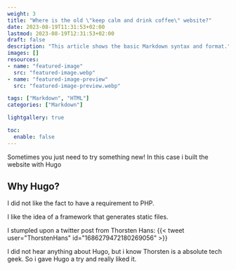 ```yaml
---
weight: 3
title: "Where is the old \"keep calm and drink coffee\" website?"
date: 2023-08-19T11:31:53+02:00
lastmod: 2023-08-19T12:31:53+02:00
draft: false
description: "This article shows the basic Markdown syntax and format."
images: []
resources:
- name: "featured-image"
  src: "featured-image.webp"
- name: "featured-image-preview"
  src: "featured-image-preview.webp"

tags: ["Markdown", "HTML"]
categories: ["Markdown"]

lightgallery: true

toc:
  enable: false
---
```


Sometimes you just need to try something new! In this case i built the website with Hugo

<!--more-->

## Why Hugo?

I did not like the fact to have a requirement to PHP.

I like the idea of a framework that generates static files.

I stumpled upon a twitter post from Thorsten Hans:
{{< tweet user="ThorstenHans" id="1686279472180269056" >}}

I did not hear anything about Hugo, but i know Thorsten is a absolute tech geek. So i gave Hugo a try and really liked it.
